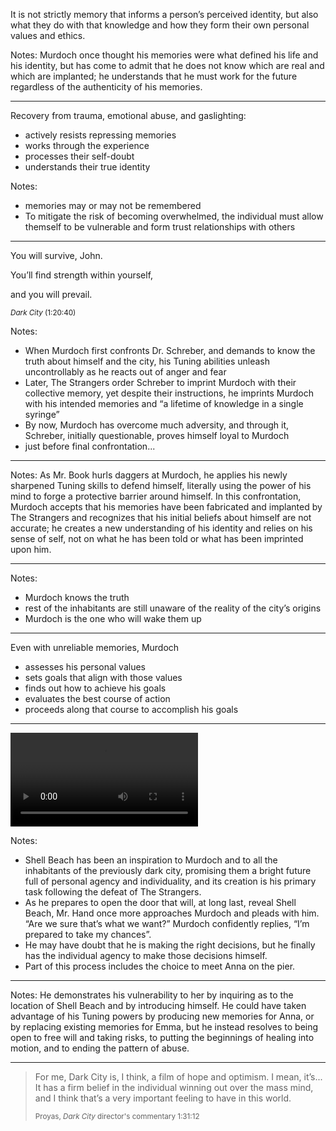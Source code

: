 It is not strictly memory that informs a person’s perceived identity, but also what they do with that knowledge and how they form their own personal values and ethics.

Notes:
Murdoch once thought his memories were what defined his life and his identity, but has come to admit that he does not know which are real and which are implanted; he understands that he must work for the future regardless of the authenticity of his memories.

---

Recovery from trauma, emotional abuse, and gaslighting:

- actively resists repressing memories <!-- .element: class="fragment" -->
- works through the experience <!-- .element: class="fragment" -->
- processes their self-doubt <!-- .element: class="fragment" -->
- understands their true identity <!-- .element: class="fragment" -->

Notes:
- memories may or may not be remembered
- To mitigate the risk of becoming overwhelmed, the individual must allow themself to be vulnerable and form trust relationships with others

---

<!-- .slide: data-background-image="images/screen-schreber-remember.png" class="right" -->

<div class="fragment" markdown="1">

You will survive, John.

You’ll find strength within yourself,

and you will prevail.

<small class="citation"><cite>Dark City</cite> (1:20:40)</small>

</div>

Notes:
- When Murdoch first confronts Dr. Schreber, and demands to know the truth about himself and the city, his Tuning abilities unleash uncontrollably as he reacts out of anger and fear
- Later, The Strangers order Schreber to imprint Murdoch with their collective memory, yet despite their instructions, he imprints Murdoch with his intended memories and “a lifetime of knowledge in a single syringe”
- By now, Murdoch has overcome much adversity, and through it, Schreber, initially questionable, proves himself loyal to Murdoch
- just before final confrontation...

---

<!-- .slide: data-background-image="images/screen-daggers.png" -->

Notes:
As Mr. Book hurls daggers at Murdoch, he applies his newly sharpened Tuning skills to defend himself, literally using the power of his mind to forge a protective barrier around himself. In this confrontation, Murdoch accepts that his memories have been fabricated and implanted by The Strangers and recognizes that his initial beliefs about himself are not accurate; he creates a new understanding of his identity and relies on his sense of self, not on what he has been told or what has been imprinted upon him.

---

<!-- .slide: data-background-image="video/city-revealed.gif" -->

Notes:
- Murdoch knows the truth
- rest of the inhabitants are still unaware of the reality of the city’s origins
- Murdoch is the one who will wake them up

---

Even with unreliable memories, Murdoch

- assesses his personal values <!-- .element: class="fragment" -->
- sets goals that align with those values <!-- .element: class="fragment" -->
- finds out how to achieve his goals <!-- .element: class="fragment" -->
- evaluates the best course of action <!-- .element: class="fragment" -->
- proceeds along that course to accomplish his goals <!-- .element: class="fragment" -->

---

<video data-autoplay src="video/fix-things.mp4"></video>

Notes:
- Shell Beach has been an inspiration to Murdoch and to all the inhabitants of the previously dark city, promising them a bright future full of personal agency and individuality, and its creation is his primary task following the defeat of The Strangers.
- As he prepares to open the door that will, at long last, reveal Shell Beach, Mr. Hand once more approaches Murdoch and pleads with him. “Are we sure that’s what we want?” Murdoch confidently replies, “I’m prepared to take my chances”.
- He may have doubt that he is making the right decisions, but he finally has the individual agency to make those decisions himself.
- Part of this process includes the choice to meet Anna on the pier.

---

<!-- .slide: data-background-image="images/screen-anna-pier.png" -->

Notes:
He demonstrates his vulnerability to her by inquiring as to the location of Shell Beach and by introducing himself. He could have taken advantage of his Tuning powers by producing new memories for Anna, or by replacing existing memories for Emma, but he instead resolves to being open to free will and taking risks, to putting the beginnings of healing into motion, and to ending the pattern of abuse.

---

> For me, Dark City is, I think, a film of hope and optimism. I mean, it’s... It has a firm belief in the individual winning out over the mass mind, and I think that’s a very important feeling to have in this world.
>
> <small class="citation">Proyas, <cite>Dark City</cite> director's commentary 1:31:12</small>
